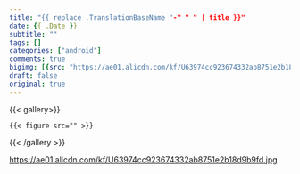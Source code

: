```yaml
---
title: "{{ replace .TranslationBaseName "-" " " | title }}"
date: {{ .Date }}
subtitle: ""
tags: []
categories: ["android"]
comments: true
bigimg: [{src: "https://ae01.alicdn.com/kf/U63974cc923674332ab8751e2b18d9b9fd.jpg", desc: ""}]
draft: false
original: true
---
```



{{< gallery>}}

	{{< figure src="" >}}

{{< /gallery >}}


https://ae01.alicdn.com/kf/U63974cc923674332ab8751e2b18d9b9fd.jpg

